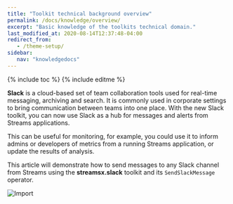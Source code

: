```yaml
---
title: "Toolkit technical background overview"
permalink: /docs/knowledge/overview/
excerpt: "Basic knowledge of the toolkits technical domain."
last_modified_at: 2020-08-14T12:37:48-04:00
redirect_from:
   - /theme-setup/
sidebar:
   nav: "knowledgedocs"
---
```

{% include toc %}
{% include editme %}

**Slack** is a cloud-based set of team collaboration tools used for real-time messaging, archiving and search. It is commonly used in corporate settings to bring communication between teams into one place.   With the new Slack toolkit, you can now use Slack as a hub for messages and alerts from Streams applications.

This can be useful for monitoring, for example, you could use it to inform admins or developers of metrics from a running Streams application, or update the results of analysis.

This article will demonstrate how to send messages to any Slack channel from Streams using the **streamsx.slack** toolkit and its `SendSlackMessage` operator.




![Import](/streamsx.slack/doc/images/hello-world-slack-message.png)







